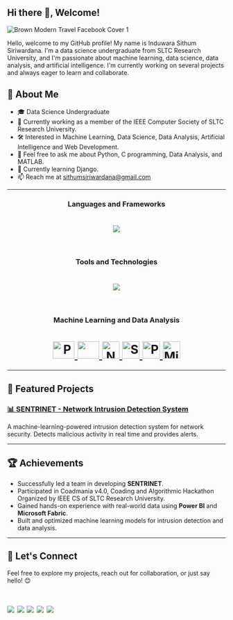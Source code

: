 ## Hi there 👋, Welcome!

![Brown Modern Travel Facebook Cover 1](https://github.com/user-attachments/assets/4c4d64b1-0909-41b1-aeda-7060f154b206)

Hello, welcome to my GitHub profile! My name is Induwara Sithum Siriwardana.
I'm a data science undergraduate from SLTC Research University, and I'm passionate about machine learning, data science, data analysis, and artificial intelligence. I'm currently working on several projects and always eager to learn and collaborate.

## 🚀 About Me
- 🎓 Data Science Undergraduate
- 🔭 Currently working as a member of the IEEE Computer Society of SLTC Research University.
- 🛠️ Interested in Machine Learning, Data Science, Data Analysis, Artificial Intelligence and Web Development.
- 💬 Feel free to ask me about Python, C programming, Data Analysis, and MATLAB.
- 🌱 Currently learning Django.
- 📫 Reach me at sithumsiriwardana@gmail.com

---

<h3 align="center">Languages and Frameworks</h3>

<h1 align="center">
  <a href="https://skillicons.dev">
    <img src="https://skillicons.dev/icons?i=c,python,html,css,bootstrap,mysql"/>
  </a>
</h1>


<br>

<h3 align="center">Tools and Technologies</h3>

<h1 align="center">
  <a href="https://skillicons.dev">
    <img src="https://skillicons.dev/icons?i=vscode,docker,azure,git,github,matlab,octave,anaconda,figma"/>
  </a>
</h1>

<br>

<h3 align="center">Machine Learning and Data Analysis</h3>

<h1 align="center">
  <a href="https://pandas.pydata.org/" target="_blank">
    <img src="https://pandas.pydata.org//static/img/favicon_white.ico" alt="Pandas" width="50" height="40"/>
  </a>
  <a href="https://scikit-learn.org/" target="_blank">
    <img src="https://cilans.net/wp-content/uploads/2019/09/scikit-learn-logo-notext-1.png" width="50" height="40"/>
  </a>
  <a href="https://numpy.org/" target="_blank">
    <img src="https://static-00.iconduck.com/assets.00/file-type-numpy-icon-950x1024-yxmpudmi.png" alt="NumPy" width="40" height="40"/>
  </a>
  <a href="https://seaborn.pydata.org/" target="_blank">
    <img src="https://cdn.worldvectorlogo.com/logos/seaborn-1.svg" alt="Seaborn" width="40" height="40"/>
  </a>
  <a href="https://powerbi.microsoft.com/" target="_blank">
    <img src="https://upload.wikimedia.org/wikipedia/commons/c/cf/New_Power_BI_Logo.svg" alt="Power BI" width="40" height="40"/>
  </a>
  <a href="https://fabric.microsoft.com/" target="_blank">
    <img src="https://static.wikia.nocookie.net/logopedia/images/a/aa/Microsoft_Fabric_2023.svg/revision/latest?cb=20230528223239" alt="Microsoft Fabric" width="40" height="40"/>
  </a>
</h1>


---

## 🌟 Featured Projects
### [📊 SENTRINET - Network Intrusion Detection System](https://github.com/thxrxsh/SENTRINET)
A machine-learning-powered intrusion detection system for network security. Detects malicious activity in real time and provides alerts.

---

## 🏆 Achievements

- Successfully led a team in developing **SENTRINET**.
- Participated in Coadmania v4.0, Coading and Algorithmic Hackathon Organized by IEEE CS of SLTC Research University.
- Gained hands-on experience with real-world data using **Power BI** and **Microsoft Fabric**.
- Built and optimized machine learning models for intrusion detection and data analysis.

---

## 🤝 Let's Connect

Feel free to explore my projects, reach out for collaboration, or just say hello! 😊
<h1 align="left">
<a href="https://www.linkedin.com/in/induwara-siriwardana-b4aa31264/"><img src="https://skillicons.dev/icons?i=linkedin"/></a>
<a href="https://www.instagram.com/induwara_24"><img src="https://skillicons.dev/icons?i=instagram"/></a>
<a href="mailto:sithumsiriwardana@gmail.com"><img src="https://skillicons.dev/icons?i=gmail"/></a>
<a href="https://stackoverflow.com/users/21143883/induwara-sithum"><img src="https://skillicons.dev/icons?i=stackoverflow"/></a>
<a href="https://github.com/Induwara24"><img src="https://skillicons.dev/icons?i=github"/></a>
  
</h1>

<br><br>

